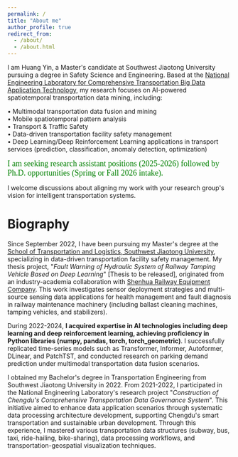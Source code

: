 ```yaml
---
permalink: /
title: "About me"
author_profile: true
redirect_from: 
  - /about/
  - /about.html
---
```


I am Huang Yin, a Master's candidate at Southwest Jiaotong University pursuing a degree in Safety Science and Engineering. Based at the [National Engineering Laboratory for Comprehensive Transportation Big Data Application Technology](https://ctt.swjtu.edu.cn/yethan/WebIndexAction?setAction=common&sid=79FADCFD4573759D), my research focuses on AI-powered spatiotemporal transportation data mining, including:  

  • Multimodal transportation data fusion and mining  
  • Mobile spatiotemporal pattern analysis  
  • Transport & Traffic Safety  
  • Data-driven transportation facility safety management  
  • Deep Learning/Deep Reinforcement Learning applications in transport services (prediction, classification, anomaly detection, optimization)  

<font face="Times New Roman" color=green size=4.5> I am seeking research assistant positions (2025-2026) followed by Ph.D. opportunities (Spring or Fall 2026 intake). </font>

I welcome discussions about aligning my work with your research group's vision for intelligent transportation systems.


Biography
======
Since September 2022, I have been pursuing my Master's degree at the [School of Transportation and Logistics, Southwest Jiaotong University](https://ctt.swjtu.edu.cn/yethan/WebIndexAction), specializing in data-driven transportation facility safety management. My thesis project, "_Fault Warning of Hydraulic System of Railway Tamping Vehicle Based on Deep Learning_" [Thesis to be released], originated from an industry-academia collaboration with [Shenhua Railway Equipment Company](http://www.shenhuachina.com/). This work investigates sensor deployment strategies and multi-source sensing data applications for health management and fault diagnosis in railway maintenance machinery (including ballast cleaning machines, tamping vehicles, and stabilizers).

During 2022-2024, **I acquired expertise in AI technologies including deep learning and deep reinforcement learning, achieving proficiency in Python libraries (numpy, pandas, torch, torch_geometric)**. I successfully replicated time-series models such as Transformer, Informer, Autoformer, DLinear, and PatchTST, and conducted research on parking demand prediction under multimodal transportation data fusion scenarios.

I obtained my Bachelor's degree in Transportation Engineering from Southwest Jiaotong University in 2022. From 2021-2022, I participated in the National Engineering Laboratory's research project "_Construction of Chengdu's Comprehensive Transportation Data Governance System_". This initiative aimed to enhance data application scenarios through systematic data processing architecture development, supporting Chengdu's smart transportation and sustainable urban development. Through this experience, I mastered various transportation data structures (subway, bus, taxi, ride-hailing, bike-sharing), data processing workflows, and transportation-geospatial visualization techniques.
